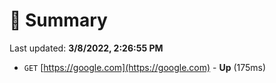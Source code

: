 # 📖 Summary
Last updated: **3/8/2022, 2:26:55 PM**

- `GET` [https://google.com](https://google.com) - **Up** (175ms)
